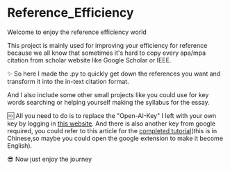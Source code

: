 # Reference_Efficiency
Welcome to enjoy the reference efficiency world

This project is mainly used for improving your efficiency for reference because we all know that sometimes it's hard to copy every apa/mpa citation from scholar website like Google Scholar or IEEE.

✨ So here I made the .py to quickly get down the references you want and transform it into the in-text citation format.

And I also include some other small projects like you could use for key words searching or helping yourself making the syllabus for the essay.

🆒 All you need to do is to replace the "Open-AI-Key" I left with your own key by logging in [this website](https://platform.openai.com/api-keys). And there is also another key from google required, you could refer to this article for the [completed tutorial](https://blog.csdn.net/weixin_43937790/article/details/138379785)(this is in Chinese,so maybe you could open the google extension to make it become English).


😎 Now just enjoy the journey
